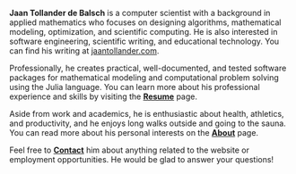 **Jaan Tollander de Balsch** is a computer scientist with a background in applied mathematics who focuses on designing algorithms, mathematical modeling, optimization, and scientific computing. He is also interested in software engineering, scientific writing, and educational technology. You can find his writing at [jaantollander.com](https://jaantollander.com/).

Professionally, he creates practical, well-documented, and tested software packages for mathematical modeling and computational problem solving using the Julia language. You can learn more about his professional experience and skills by visiting the [**Resume**](https://jaantollander.com/resume/) page.

Aside from work and academics, he is enthusiastic about health, athletics, and productivity, and he enjoys long walks outside and going to the sauna. You can read more about his personal interests on the [**About**](https://jaantollander.com/about/) page.

Feel free to [**Contact**](https://jaantollander.com/#contact) him about anything related to the website or employment opportunities. He would be glad to answer your questions!
